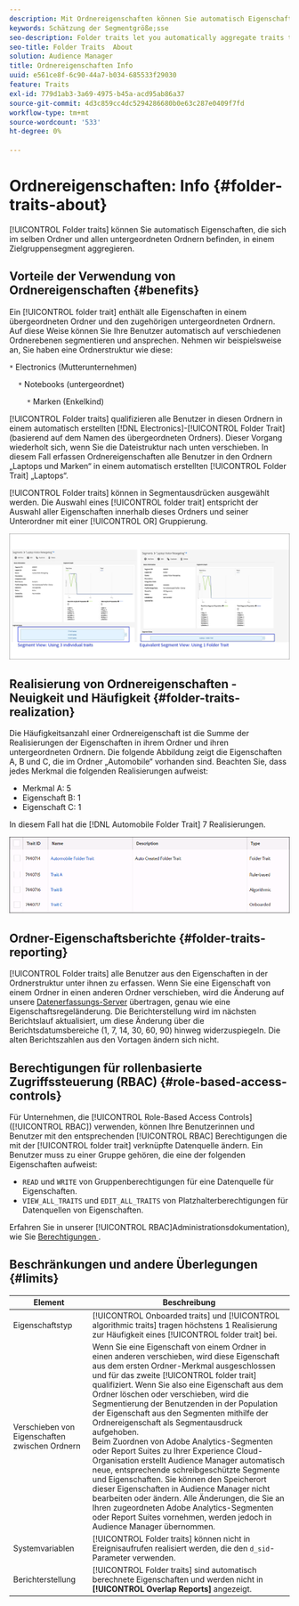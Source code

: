 ```yaml
---
description: Mit Ordnereigenschaften können Sie automatisch Eigenschaften aggregieren, die sich im selben Ordner und in allen untergeordneten Ordnern befinden, zu einem Zielgruppensegment zusammenfassen.
keywords: Schätzung der Segmentgröße;sse
seo-description: Folder traits let you automatically aggregate traits that reside within the same folder and all child folders into a targetable segment.
seo-title: Folder Traits  About
solution: Audience Manager
title: Ordnereigenschaften Info
uuid: e561ce8f-6c90-44a7-b034-685533f29030
feature: Traits
exl-id: 779d1ab3-3a69-4975-b45a-acd95ab86a37
source-git-commit: 4d3c859cc4dc5294286680b0e63c287e0409f7fd
workflow-type: tm+mt
source-wordcount: '533'
ht-degree: 0%

---
```


# Ordnereigenschaften: Info {#folder-traits-about}

[!UICONTROL Folder traits] können Sie automatisch Eigenschaften, die sich im selben Ordner und allen untergeordneten Ordnern befinden, in einem Zielgruppensegment aggregieren.

## Vorteile der Verwendung von Ordnereigenschaften {#benefits}

Ein [!UICONTROL folder trait] enthält alle Eigenschaften in einem übergeordneten Ordner und den zugehörigen untergeordneten Ordnern. Auf diese Weise können Sie Ihre Benutzer automatisch auf verschiedenen Ordnerebenen segmentieren und ansprechen. Nehmen wir beispielsweise an, Sie haben eine Ordnerstruktur wie diese:

`*` Electronics (Mutterunternehmen)

    `*` Notebooks (untergeordnet)

        `*` Marken (Enkelkind)

[!UICONTROL Folder traits] qualifizieren alle Benutzer in diesen Ordnern in einem automatisch erstellten [!DNL Electronics]-[!UICONTROL Folder Trait] (basierend auf dem Namen des übergeordneten Ordners). Dieser Vorgang wiederholt sich, wenn Sie die Dateistruktur nach unten verschieben. In diesem Fall erfassen Ordnereigenschaften alle Benutzer in den Ordnern „Laptops und Marken“ in einem automatisch erstellten [!UICONTROL Folder Trait] „Laptops“.

[!UICONTROL Folder traits] können in Segmentausdrücken ausgewählt werden. Die Auswahl eines [!UICONTROL folder trait] entspricht der Auswahl aller Eigenschaften innerhalb dieses Ordners und seiner Unterordner mit einer [!UICONTROL OR] Gruppierung.

![](assets/folder-traits-compare-border.jpg)

## Realisierung von Ordnereigenschaften - Neuigkeit und Häufigkeit {#folder-traits-realization}

Die Häufigkeitsanzahl einer Ordnereigenschaft ist die Summe der Realisierungen der Eigenschaften in ihrem Ordner und ihren untergeordneten Ordnern. Die folgende Abbildung zeigt die Eigenschaften A, B und C, die im Ordner „Automobile“ vorhanden sind. Beachten Sie, dass jedes Merkmal die folgenden Realisierungen aufweist:

* Merkmal A: 5
* Eigenschaft B: 1
* Eigenschaft C: 1

In diesem Fall hat die [!DNL Automobile Folder Trait] 7 Realisierungen.

![](assets/folder_traits_rollup_border.png)

## Ordner-Eigenschaftsberichte {#folder-traits-reporting}

[!UICONTROL Folder traits] alle Benutzer aus den Eigenschaften in der Ordnerstruktur unter ihnen zu erfassen. Wenn Sie eine Eigenschaft von einem Ordner in einen anderen Ordner verschieben, wird die Änderung auf unsere [Datenerfassungs-Server](../../reference/system-components/components-data-collection.md) übertragen, genau wie eine Eigenschaftsregeländerung. Die Berichterstellung wird im nächsten Berichtslauf aktualisiert, um diese Änderung über die Berichtsdatumsbereiche (1, 7, 14, 30, 60, 90) hinweg widerzuspiegeln. Die alten Berichtszahlen aus den Vortagen ändern sich nicht.

## Berechtigungen für rollenbasierte Zugriffssteuerung (RBAC) {#role-based-access-controls}

Für Unternehmen, die [!UICONTROL Role-Based Access Controls] ([!UICONTROL RBAC]) verwenden, können Ihre Benutzerinnen und Benutzer mit den entsprechenden [!UICONTROL RBAC] Berechtigungen die mit der [!UICONTROL folder trait] verknüpfte Datenquelle ändern. Ein Benutzer muss zu einer Gruppe gehören, die eine der folgenden Eigenschaften aufweist:

* `READ` und `WRITE` von Gruppenberechtigungen für eine Datenquelle für Eigenschaften.
* `VIEW_ALL_TRAITS` und `EDIT_ALL_TRAITS` von Platzhalterberechtigungen für Datenquellen von Eigenschaften.

Erfahren Sie in unserer [!UICONTROL RBAC]Administrationsdokumentation), wie Sie [&#x200B; Berechtigungen &#x200B;](../../features/administration/administration-overview.md#create-group).

## Beschränkungen und andere Überlegungen {#limits}

| Element | Beschreibung |
|---|---|
| Eigenschaftstyp | [!UICONTROL Onboarded traits] und [!UICONTROL algorithmic traits] tragen höchstens 1 Realisierung zur Häufigkeit eines [!UICONTROL folder trait] bei. |
| Verschieben von Eigenschaften zwischen Ordnern | Wenn Sie eine Eigenschaft von einem Ordner in einen anderen verschieben, wird diese Eigenschaft aus dem ersten Ordner-Merkmal ausgeschlossen und für das zweite [!UICONTROL folder trait] qualifiziert. Wenn Sie also eine Eigenschaft aus dem Ordner löschen oder verschieben, wird die Segmentierung der Benutzenden in der Population der Eigenschaft aus den Segmenten mithilfe der Ordnereigenschaft als Segmentausdruck aufgehoben. <br> Beim Zuordnen von Adobe Analytics-Segmenten oder Report Suites zu Ihrer Experience Cloud-Organisation erstellt Audience Manager automatisch neue, entsprechende schreibgeschützte Segmente und Eigenschaften. Sie können den Speicherort dieser Eigenschaften in Audience Manager nicht bearbeiten oder ändern. Alle Änderungen, die Sie an Ihren zugeordneten Adobe Analytics-Segmenten oder Report Suites vornehmen, werden jedoch in Audience Manager übernommen. |
| Systemvariablen | [!UICONTROL Folder traits] können nicht in Ereignisaufrufen realisiert werden, die den `d_sid`-Parameter verwenden. |
| Berichterstellung   | [!UICONTROL Folder traits] sind automatisch berechnete Eigenschaften und werden nicht in **[!UICONTROL Overlap Reports]** angezeigt. |
